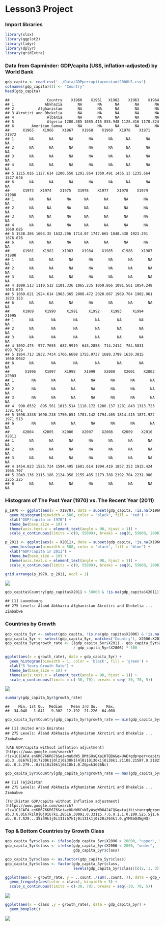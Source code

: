 Lesson3 Project
================

### Import libraries

``` r
library(xlsx)
library(ggplot2)
library(tidyr)
library(dplyr)
library(gridExtra)
```

### Data from Gapminder: GDP/capita (US$, inflation-adjusted) by World Bank

``` r
gdp_capita <- read.csv('../Data/GDPpercapitaconstant2000US.csv')
colnames(gdp_capita)[1] <- "Country"
head(gdp_capita)
```

    ##                 Country    X1960    X1961   X1962    X1963    X1964
    ## 1              Abkhazia       NA       NA      NA       NA       NA
    ## 2           Afghanistan       NA       NA      NA       NA       NA
    ## 3 Akrotiri and Dhekelia       NA       NA      NA       NA       NA
    ## 4               Albania       NA       NA      NA       NA       NA
    ## 5               Algeria 1280.385 1085.415 855.948 1128.416 1170.324
    ## 6        American Samoa       NA       NA      NA       NA       NA
    ##      X1965    X1966    X1967    X1968    X1969   X1970    X1971    X1972
    ## 1       NA       NA       NA       NA       NA      NA       NA       NA
    ## 2       NA       NA       NA       NA       NA      NA       NA       NA
    ## 3       NA       NA       NA       NA       NA      NA       NA       NA
    ## 4       NA       NA       NA       NA       NA      NA       NA       NA
    ## 5 1215.016 1127.614 1200.558 1291.864 1359.491 1436.13 1235.664 1527.646
    ## 6       NA       NA       NA       NA       NA      NA       NA       NA
    ##      X1973   X1974    X1975   X1976    X1977    X1978    X1979    X1980
    ## 1       NA      NA       NA      NA       NA       NA       NA       NA
    ## 2       NA      NA       NA      NA       NA       NA       NA       NA
    ## 3       NA      NA       NA      NA       NA       NA       NA       NA
    ## 4       NA      NA       NA      NA       NA       NA       NA 1060.685
    ## 5 1538.306 1603.35 1632.296 1714.07 1747.665 1848.438 1923.291 1876.076
    ## 6       NA      NA       NA      NA       NA       NA       NA       NA
    ##      X1981    X1982    X1983    X1984    X1985    X1986    X1987    X1988
    ## 1       NA       NA       NA       NA       NA       NA       NA       NA
    ## 2       NA       NA       NA       NA       NA       NA       NA       NA
    ## 3       NA       NA       NA       NA       NA       NA       NA       NA
    ## 4 1099.513 1110.512 1101.336 1065.235 1059.866 1091.561 1054.248 1013.629
    ## 5 1869.621 1924.614 1963.365 2008.472 2020.087 1969.764 1902.061 1833.153
    ## 6       NA       NA       NA       NA       NA       NA       NA       NA
    ##      X1989     X1990     X1991     X1992     X1993     X1994     X1995
    ## 1       NA        NA        NA        NA        NA        NA        NA
    ## 2       NA        NA        NA        NA        NA        NA        NA
    ## 3       NA        NA        NA        NA        NA        NA        NA
    ## 4 1092.475  977.7655  687.9919  643.2858  714.2414  784.5831  899.7829
    ## 5 1864.713 1832.7434 1766.6608 1755.9737 1680.3799 1630.3815 1660.0042
    ## 6       NA        NA        NA        NA        NA        NA        NA
    ##       X1996    X1997    X1998    X1999    X2000    X2001    X2002    X2003
    ## 1        NA       NA       NA       NA       NA       NA       NA       NA
    ## 2        NA       NA       NA       NA       NA       NA       NA       NA
    ## 3        NA       NA       NA       NA       NA       NA       NA       NA
    ## 4  990.6532  895.561 1013.514 1118.172 1200.137 1281.843 1313.723 1381.041
    ## 5 1698.3338 1690.238 1750.651 1781.142 1794.405 1814.415 1871.922 1971.513
    ## 6        NA       NA       NA       NA       NA       NA       NA       NA
    ##      X2004    X2005    X2006    X2007    X2008    X2009    X2010    X2011
    ## 1       NA       NA       NA       NA       NA       NA       NA       NA
    ## 2       NA       NA       NA       NA       NA       NA       NA       NA
    ## 3       NA       NA       NA       NA       NA       NA       NA       NA
    ## 4 1454.023 1525.724 1594.495 1681.614 1804.419 1857.353 1915.424 1965.707
    ## 5 2043.136 2115.186 2124.958 2155.485 2173.788 2192.704 2231.980 2255.225
    ## 6       NA       NA       NA       NA       NA       NA       NA       NA

### Histogram of The Past Year (1970) vs. The Recent Year (2011)

``` r
p_1970 <- ggplot(aes(x = X1970), data = subset(gdp_capita, !is.na(X1960))) +
  geom_histogram(binwidth = 500, color = 'black', fill = 'red') +
  xlab("GDP/capita in 1970") +
  theme_bw(base_size = 10) +
  theme(axis.text.x = element_text(angle = 90, hjust = 1)) +
  scale_x_continuous(limits = c(0, 55000), breaks = seq(0, 55000, 2000))

p_2011 <- ggplot(aes(x = X2011), data = subset(gdp_capita, !is.na(X1960))) +
  geom_histogram(binwidth = 500, color = 'black', fill = 'blue') +
  xlab("GDP/capita in 2011") +
  theme_bw(base_size = 10) +
  theme(axis.text.x = element_text(angle = 90, hjust = 1)) +
  scale_x_continuous(limits = c(0, 55000), breaks = seq(0, 55000, 2000))

grid.arrange(p_1970, p_2011, ncol = 1)
```

![](lesson3_mini-project_files/figure-markdown_github/unnamed-chunk-3-1.png)

``` r
gdp_capita$Country[gdp_capita$X2011 > 50000 & !is.na(gdp_capita$X2011)]
```

    ## [1] Luxembourg
    ## 275 Levels: Ãland Abkhazia Afghanistan Akrotiri and Dhekelia ... Zimbabwe

### Countries by Growth

``` r
gdp_capita_5yr <- subset(gdp_capita, !is.na(gdp_capita$X2006) & !is.na(gdp_capita$X2011))
gdp_capita_5yr <- select(gdp_capita_5yr, matches("Country"), X2006:X2011)
gdp_capita_5yr$growth_rate <- ((gdp_capita_5yr$X2011 - gdp_capita_5yr$X2006) 
                               / gdp_capita_5yr$X2006) * 100

ggplot(aes(x = growth_rate), data = gdp_capita_5yr) +
  geom_histogram(binwidth = 1, color = 'black', fill = 'green') +
  xlab("5 Years Growth Rate") +
  theme_bw(base_size = 10) +
  theme(axis.text.x = element_text(angle = 90, hjust = 1)) +
  scale_x_continuous(limits = c(-30, 70), breaks = seq(-30, 70, 5))
```

![](lesson3_mini-project_files/figure-markdown_github/unnamed-chunk-5-1.png)

``` r
summary(gdp_capita_5yr$growth_rate)
```

    ##    Min. 1st Qu.  Median    Mean 3rd Qu.    Max. 
    ## -34.048   1.041   9.302  12.192  21.226  64.008

``` r
gdp_capita_5yr$Country[gdp_capita_5yr$growth_rate == min(gdp_capita_5yr$growth_rate)]
```

    ## [1] United Arab Emirates
    ## 275 Levels: Ãland Abkhazia Afghanistan Akrotiri and Dhekelia ... Zimbabwe

    [UAE GDP/capita without inflation adjustment](https://www.google.com/search?rlz=1C1CAFA_enKR676KR676&ei=muUdW5_BMtGOsQXaiKTQBA&q=UAE+gdp+per+capita&oq=UAE+gdp+per+capita&gs_l=psy-ab.3..0i67k1j0i7i30k1j0l2j0i30k1l4j0i10i30k1j0i30k1.21108.21587.0.21827.3.3.0.0.0.0.105.279.2j1.3.0....0...1c.1.64.psy-ab..0.3.279...0i7i10i30k1j0i10k1.0.ZGpxk3626Nc)

``` r
gdp_capita_5yr$Country[gdp_capita_5yr$growth_rate == max(gdp_capita_5yr$growth_rate)]
```

    ## [1] Tajikistan
    ## 275 Levels: Ãland Abkhazia Afghanistan Akrotiri and Dhekelia ... Zimbabwe

    [Tajikistan GDP/capita without inflation adjustment](https://www.google.com/search?rlz=1C1CAFA_enKR676KR676&ei=eOUdW6CvNIyWsgW08424CQ&q=tajikistan+gdp+per+capita&oq=tajikis&gs_l=psy-ab.3.0.0i67k1l8j0j0i67k1.28516.30091.0.33115.7.6.0.1.1.0.100.525.5j1.6.0....0...1c.1.64.psy-ab..0.7.528...35i39k1j0i131i67k1j0i131k1j0i20i264k1.0.gYM5bQ4NgHQ)

### Top & Bottom Countries by Growth Class

``` r
gdp_capita_5yr$class <- ifelse(gdp_capita_5yr$X2006 > 20000, "upper", "middle")
gdp_capita_5yr$class <- ifelse(gdp_capita_5yr$X2006 < 2000, "under", 
                               gdp_capita_5yr$class)

gdp_capita_5yr$class <- as.factor(gdp_capita_5yr$class)
gdp_capita_5yr$class <- factor(gdp_capita_5yr$class, 
                               levels(gdp_capita_5yr$class)[c(2, 1, 3)])

ggplot(aes(x = growth_rate, y = ..count../sum(..count..)), data = gdp_capita_5yr) +
  geom_freqpoly(aes(color = class), binwidth = 5) +
  scale_x_continuous(limits = c(-30, 70), breaks = seq(-30, 70, 5))
```

![](lesson3_mini-project_files/figure-markdown_github/unnamed-chunk-9-1.png)

``` r
ggplot(aes(x = class ,y = growth_rate), data = gdp_capita_5yr) +
  geom_boxplot()
```

![](lesson3_mini-project_files/figure-markdown_github/unnamed-chunk-10-1.png)
